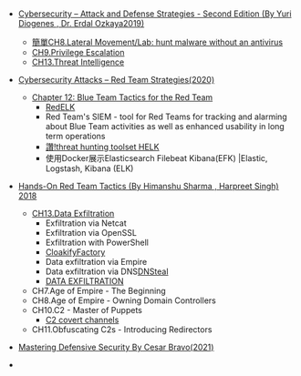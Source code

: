 # 
- [Cybersecurity – Attack and Defense Strategies - Second Edition (By Yuri Diogenes , Dr. Erdal Ozkaya2019)](https://www.packtpub.com/product/cybersecurity-attack-and-defense-strategies-second-edition/9781838827793)
  - [簡單CH8.Lateral Movement/Lab: hunt malware without an antivirus](https://subscription.packtpub.com/book/security/9781838827793/8/ch08lvl1sec66/performing-lateral-movement)
  - [CH9.Privilege Escalation](https://subscription.packtpub.com/book/security/9781838827793/9)
  - [CH13.Threat Intelligence](https://subscription.packtpub.com/book/security/9781838827793/13/ch13lvl1sec11/open-source-tools-for-threat-intelligence)

- [Cybersecurity Attacks – Red Team Strategies(2020)](https://www.packtpub.com/product/cybersecurity-attacks-red-team-strategies/9781838828868)
  - [Chapter 12: Blue Team Tactics for the Red Team]()
    - [RedELK](https://github.com/outflanknl/RedELK) 
    - Red Team's SIEM - tool for Red Teams for tracking and alarming about Blue Team activities as well as enhanced usability in long term operations
    - [讚!threat hunting toolset HELK](https://github.com/Cyb3rWard0g/HELK)
    - 使用Docker展示Elasticsearch Filebeat Kibana(EFK) |Elastic, Logstash, Kibana (ELK)

- [Hands-On Red Team Tactics (By Himanshu Sharma , Harpreet Singh) 2018](https://www.packtpub.com/product/hands-on-red-team-tactics/9781788995238)
  - [CH13.Data Exfiltration](https://subscription.packtpub.com/book/security/9781788995238/13)
    - Exfiltration via Netcat
    - Exfiltration via OpenSSL
    - Exfiltration with PowerShell
    - [CloakifyFactory](https://github.com/TryCatchHCF/Cloakify)
    - Data exfiltration via Empire
    - Data exfiltration via DNS[DNSteal](https://github.com/m57/dnsteal)
    - [DATA EXFILTRATION](https://azeria-labs.com/data-exfiltration/)
  - CH7.Age of Empire - The Beginning
  - CH8.Age of Empire - Owning Domain Controllers
  - CH10.C2 - Master of Puppets
    - [C2 covert channels](https://holdmybeersecurity.com/2017/10/15/part-3-how-to-red-team-setting-up-environment/)
  - CH11.Obfuscating C2s - Introducing Redirectors


- [Mastering Defensive Security By Cesar Bravo(2021)](https://www.packtpub.com/product/mastering-defensive-security/9781800208162)
- []()
